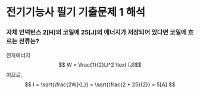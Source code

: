 # 전기기능사 필기 기출문제 1 해석

### 자체 인덕턴스 2[H]의 코일에 25[J]의 에너지가 저장되어 있다면 코일에 흐르는 전류는?

전자에너지 $$ W = \frac{1}{2}LI^2 \text [J]$$ 이므로,  $$ I = \sqrt{\frac{2W}{L}} = \sqrt{\frac{2 * 25}{2}} = 5[A] $$ 

